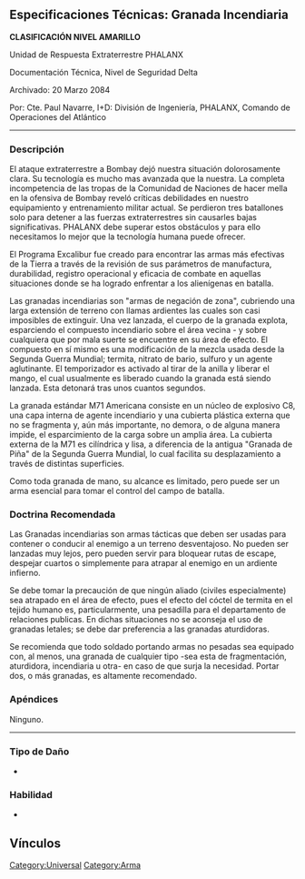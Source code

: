 ## Especificaciones Técnicas: Granada Incendiaria

**CLASIFICACIÓN NIVEL AMARILLO**

Unidad de Respuesta Extraterrestre PHALANX

Documentación Técnica, Nivel de Seguridad Delta

Archivado: 20 Marzo 2084

Por: Cte. Paul Navarre, I+D: División de Ingeniería, PHALANX, Comando de
Operaciones del Atlántico

------------------------------------------------------------------------

### Descripción

El ataque extraterrestre a Bombay dejó nuestra situación dolorosamente
clara. Su tecnología es mucho mas avanzada que la nuestra. La completa
incompetencia de las tropas de la Comunidad de Naciones de hacer mella
en la ofensiva de Bombay reveló críticas debilidades en nuestro
equipamiento y entrenamiento militar actual. Se perdieron tres
batallones solo para detener a las fuerzas extraterrestres sin causarles
bajas significativas. PHALANX debe superar estos obstáculos y para ello
necesitamos lo mejor que la tecnología humana puede ofrecer.

El Programa Excalibur fue creado para encontrar las armas más efectivas
de la Tierra a través de la revisión de sus parámetros de manufactura,
durabilidad, registro operacional y eficacia de combate en aquellas
situaciones donde se ha logrado enfrentar a los alienígenas en batalla.

Las granadas incendiarias son "armas de negación de zona", cubriendo una
larga extensión de terreno con llamas ardientes las cuales son casi
imposibles de extinguir. Una vez lanzada, el cuerpo de la granada
explota, esparciendo el compuesto incendiario sobre el área vecina - y
sobre cualquiera que por mala suerte se encuentre en su área de efecto.
El compuesto en sí mismo es una modificación de la mezcla usada desde la
Segunda Guerra Mundial; termita, nitrato de bario, sulfuro y un agente
aglutinante. El temporizador es activado al tirar de la anilla y liberar
el mango, el cual usualmente es liberado cuando la granada está siendo
lanzada. Esta detonará tras unos cuantos segundos.

La granada estándar M71 Americana consiste en un núcleo de explosivo C8,
una capa interna de agente incendiario y una cubierta plástica externa
que no se fragmenta y, aún más importante, no demora, o de alguna manera
impide, el esparcimiento de la carga sobre un amplia área. La cubierta
externa de la M71 es cilíndrica y lisa, a diferencia de la antigua
"Granada de Piña" de la Segunda Guerra Mundial, lo cual facilita su
desplazamiento a través de distintas superficies.

Como toda granada de mano, su alcance es limitado, pero puede ser un
arma esencial para tomar el control del campo de batalla.

### Doctrina Recomendada

Las Granadas incendiarias son armas tácticas que deben ser usadas para
contener o conducir al enemigo a un terreno desventajoso. No pueden ser
lanzadas muy lejos, pero pueden servir para bloquear rutas de escape,
despejar cuartos o simplemente para atrapar al enemigo en un ardiente
infierno.

Se debe tomar la precaución de que ningún aliado (civiles especialmente)
sea atrapado en el área de efecto, pues el efecto del cóctel de termita
en el tejido humano es, particularmente, una pesadilla para el
departamento de relaciones publicas. En dichas situaciones no se
aconseja el uso de granadas letales; se debe dar preferencia a las
granadas aturdidoras.

Se recomienda que todo soldado portando armas no pesadas sea equipado
con, al menos, una granada de cualquier tipo -sea esta de fragmentación,
aturdidora, incendiaria u otra- en caso de que surja la necesidad.
Portar dos, o más granadas, es altamente recomendado.

### Apéndices

Ninguno.

------------------------------------------------------------------------

### Tipo de Daño

-

### Habilidad

-

## Vínculos

[Category:Universal](Category:Universal "wikilink")
[Category:Arma](Category:Arma "wikilink")